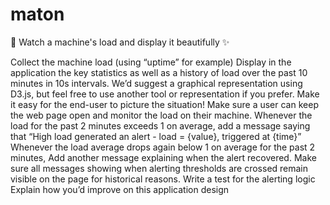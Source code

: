 # maton
👀 Watch a machine's load and display it beautifully ✨

Collect the machine load (using “uptime” for example)
Display in the application the key statistics as well as a history of load over the past 10 minutes in 10s intervals. We’d suggest a graphical representation using D3.js, but feel free to use another tool or representation if you prefer. Make it easy for the end-user to picture the situation!
Make sure a user can keep the web page open and monitor the load on their machine.
Whenever the load for the past 2 minutes exceeds 1 on average, add a message saying that “High load generated an alert - load = {value}, triggered at {time}”
Whenever the load average drops again below 1 on average for the past 2 minutes, Add another message explaining when the alert recovered.
Make sure all messages showing when alerting thresholds are crossed remain visible on the page for historical reasons.
Write a test for the alerting logic
Explain how you’d improve on this application design
